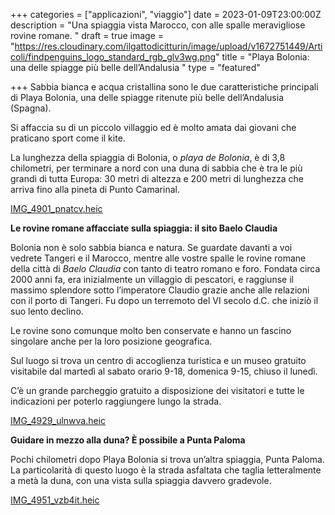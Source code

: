 +++
categories = ["applicazioni", "viaggio"]
date = 2023-01-09T23:00:00Z
description = "Una spiaggia vista Marocco, con alle spalle meravigliose rovine romane. "
draft = true
image = "https://res.cloudinary.com/ilgattodicitturin/image/upload/v1672751449/Articoli/findpenguins_logo_standard_rgb_glv3wg.png"
title = "Playa Bolonia: una delle spiagge più belle dell’Andalusia "
type = "featured"

+++
Sabbia bianca e acqua cristallina sono le due caratteristiche principali di Playa Bolonia, una delle spiagge ritenute più belle dell’Andalusia (Spagna).

Si affaccia su di un piccolo villaggio ed è molto amata dai giovani che praticano sport come il kite.

La lunghezza della spiaggia di Bolonia, o _playa de Bolonia_, è di 3,8 chilometri, per terminare a nord con una duna di sabbia che è tra le più grandi di tutta Europa: 30 metri di altezza e 200 metri di lunghezza che arriva fino alla pineta di Punto Camarinal.

[IMG_4901_pnatcv.heic](https://res.cloudinary.com/ilgattodicitturin/image/upload/v1673346825/Articoli/IMG_4901_pnatcv.heic "IMG_4901_pnatcv.heic")

**Le rovine romane affacciate sulla spiaggia: il sito Baelo Claudia**

Bolonia non è solo sabbia bianca e natura. Se guardate davanti a voi vedrete Tangeri e il Marocco, mentre alle vostre spalle le rovine romane della città di _Baelo Claudia_ con tanto di teatro romano e foro. Fondata circa 2000 anni fa, era inizialmente un villaggio di pescatori, e raggiunse il massimo splendore sotto l’imperatore Claudio grazie anche alle relazioni con il porto di Tangeri. Fu dopo un terremoto del VI secolo d.C. che iniziò il suo lento declino.

Le rovine sono comunque molto ben conservate e hanno un fascino singolare anche per la loro posizione geografica.

Sul luogo si trova un centro di accoglienza turistica e un museo gratuito visitabile dal martedì al sabato orario 9-18, domenica 9-15, chiuso il lunedì.

C’è un grande parcheggio gratuito a disposizione dei visitatori e tutte le indicazioni per poterlo raggiungere lungo la strada.

[IMG_4929_ulnwva.heic](https://res.cloudinary.com/ilgattodicitturin/image/upload/v1673346825/Articoli/IMG_4929_ulnwva.heic "IMG_4929_ulnwva.heic")

**Guidare in mezzo alla duna? È possibile a Punta Paloma**

Pochi chilometri dopo Playa Bolonia si trova un’altra spiaggia, Punta Paloma. La particolarità di questo luogo è la strada asfaltata che taglia letteralmente a metà la duna, con una vista sulla spiaggia davvero gradevole.

[IMG_4951_vzb4it.heic](https://res.cloudinary.com/ilgattodicitturin/image/upload/v1673346825/Articoli/IMG_4951_vzb4it.heic "IMG_4951_vzb4it.heic")